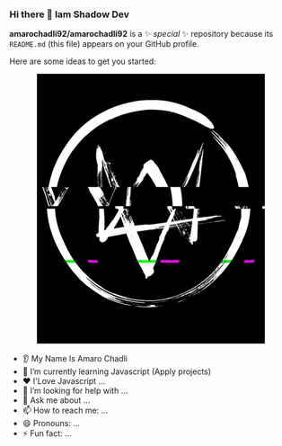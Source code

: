 ### Hi there 👋 Iam Shadow Dev


**amarochadli92/amarochadli92** is a ✨ _special_ ✨ repository because its `README.md` (this file) appears on your GitHub profile.

Here are some ideas to get you started:
<p align="center">
  <img src="Private GIF.gif"/>
</p>

- 👂 My Name Is Amaro Chadli
- 🌱 I’m currently learning Javascript (Apply projects)
- ❤️ I'Love Javascript ...
- 🤔 I’m looking for help with ...
- 💬 Ask me about ...
- 📫 How to reach me: ...
- 😄 Pronouns: ...
- ⚡ Fun fact: ...


